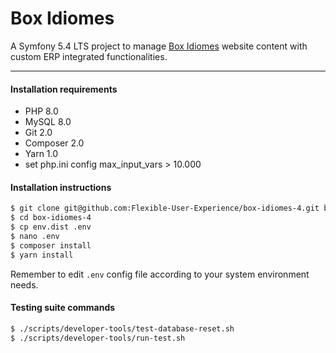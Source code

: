 Box Idiomes
===========

A Symfony 5.4 LTS project to manage [Box Idiomes](https://www.boxidiomes.cat) website content with custom ERP integrated functionalities.

---

#### Installation requirements

* PHP 8.0
* MySQL 8.0
* Git 2.0
* Composer 2.0
* Yarn 1.0
* set php.ini config max_input_vars > 10.000

#### Installation instructions

```bash
$ git clone git@github.com:Flexible-User-Experience/box-idiomes-4.git box-idiomes-4
$ cd box-idiomes-4
$ cp env.dist .env
$ nano .env
$ composer install
$ yarn install
```

Remember to edit `.env` config file according to your system environment needs.

#### Testing suite commands

```bash
$ ./scripts/developer-tools/test-database-reset.sh
$ ./scripts/developer-tools/run-test.sh
```
